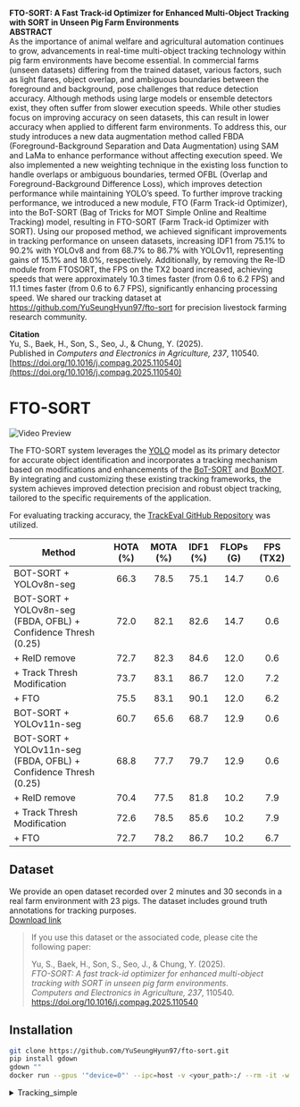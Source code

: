 **FTO-SORT: A Fast Track-id Optimizer for Enhanced Multi-Object Tracking with SORT in Unseen Pig Farm Environments**  
**ABSTRACT**  
As the importance of animal welfare and agricultural automation continues to grow, advancements in real-time
multi-object tracking technology within pig farm environments have become essential. In commercial farms
(unseen datasets) differing from the trained dataset, various factors, such as light flares, object overlap, and
ambiguous boundaries between the foreground and background, pose challenges that reduce detection accuracy.
Although methods using large models or ensemble detectors exist, they often suffer from slower execution
speeds. While other studies focus on improving accuracy on seen datasets, this can result in lower accuracy when
applied to different farm environments. To address this, our study introduces a new data augmentation method
called FBDA (Foreground-Background Separation and Data Augmentation) using SAM and LaMa to enhance
performance without affecting execution speed. We also implemented a new weighting technique in the existing
loss function to handle overlaps or ambiguous boundaries, termed OFBL (Overlap and Foreground-Background
Difference Loss), which improves detection performance while maintaining YOLO’s speed. To further improve
tracking performance, we introduced a new module, FTO (Farm Track-id Optimizer), into the BoT-SORT (Bag of
Tricks for MOT Simple Online and Realtime Tracking) model, resulting in FTO-SORT (Farm Track-id Optimizer
with SORT). Using our proposed method, we achieved significant improvements in tracking performance on
unseen datasets, increasing IDF1 from 75.1% to 90.2% with YOLOv8 and from 68.7% to 86.7% with YOLOv11,
representing gains of 15.1% and 18.0%, respectively. Additionally, by removing the Re-ID module from FTOSORT, the FPS on the TX2 board increased, achieving speeds that were approximately 10.3 times faster (from
0.6 to 6.2 FPS) and 11.1 times faster (from 0.6 to 6.7 FPS), significantly enhancing processing speed. We shared
our tracking dataset at https://github.com/YuSeungHyun97/fto-sort for precision livestock farming research
community.

**Citation**  
Yu, S., Baek, H., Son, S., Seo, J., & Chung, Y. (2025).  
Published in *Computers and Electronics in Agriculture, 237*, 110540.  
[https://doi.org/10.1016/j.compag.2025.110540](https://doi.org/10.1016/j.compag.2025.110540)

# FTO-SORT
![Video Preview](data/output.gif)

The FTO-SORT system leverages the [YOLO](https://github.com/ultralytics/ultralytics) model as its primary detector for accurate object identification and incorporates a tracking mechanism based on modifications and enhancements of the [BoT-SORT](https://arxiv.org/pdf/2206.14651) and [BoxMOT](https://github.com/mikel-brostrom/boxmot/tree/master?tab=readme-ov-file). By integrating and customizing these existing tracking frameworks, the system achieves improved detection precision and robust object tracking, tailored to the specific requirements of the application.

For evaluating tracking accuracy, the [TrackEval GitHub Repository](https://github.com/JonathonLuiten/TrackEval) was utilized.

| Method                                                        | HOTA (%) | MOTA (%) | IDF1 (%) | FLOPs (G) | FPS (TX2) |
|---------------------------------------------------------------|:--------:|:--------:|:--------:|:---------:|:---------:|
| BOT-SORT + YOLOv8n-seg                                        |   66.3   |   78.5   |   75.1   |   14.7    |    0.6    |
| BOT-SORT + YOLOv8n-seg (FBDA, OFBL) + Confidence Thresh (0.25)|   72.0   |   82.1   |   82.6   |   14.7    |    0.6    |
| + ReID remove                                                 |   72.7   |   82.3   |   84.6   |   12.0    |    0.6    |
| + Track Thresh Modification                                   |   73.7   |   83.1   |   86.7   |   12.0    |    7.2    |
| + FTO                                                         |   75.5   |   83.1   |   90.1   |   12.0    |    6.2    |
| BOT-SORT + YOLOv11n-seg                                       |   60.7   |   65.6   |   68.7   |   12.9    |    0.6    |
| BOT-SORT + YOLOv11n-seg (FBDA, OFBL) + Confidence Thresh (0.25)|  68.8   |   77.7   |   79.7   |   12.9    |    0.6    |
| + ReID remove                                                 |   70.4   |   77.5   |   81.8   |   10.2    |    7.9    |
| + Track Thresh Modification                                   |   72.6   |   78.5   |   85.6   |   10.2    |    7.9    |
| + FTO                                                         |   72.7   |   78.2   |   86.7   |   10.2    |    6.7    |



## Dataset
We provide an open dataset recorded over 2 minutes and 30 seconds in a real farm environment with 23 pigs. The dataset includes ground truth annotations for tracking purposes.  
[Download link](https://drive.google.com/file/d/1juPjNd7YySNVHjEn-bsPKRbq9TWpzmTA/view?usp=sharing)

> If you use this dataset or the associated code, please cite the following paper:  
>  
> Yu, S., Baek, H., Son, S., Seo, J., & Chung, Y. (2025).  
> *FTO-SORT: A fast track-id optimizer for enhanced multi-object tracking with SORT in unseen pig farm environments*.  
> *Computers and Electronics in Agriculture, 237*, 110540.  
> https://doi.org/10.1016/j.compag.2025.110540


## Installation
```bash
git clone https://github.com/YuSeungHyun97/fto-sort.git
pip install gdown
gdown ""
docker run --gpus '"device=0"' --ipc=host -v <your_path>:/ --rm -it -w /fto-sort tidlsld44/boxmot:1.1 /bin/bash
```

<details>
  <summary>Tracking_simple</summary>

   ```bash  
  python track_txt.py --tracking-model FTOSORT
  python scripts/run_mot_challenge.py --BENCHMARK jochiwon --SPLIT_TO_EVAL 2M30S
   ```

</details>
